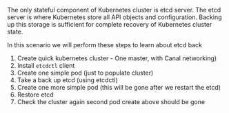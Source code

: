 The only stateful component of Kubernetes cluster is etcd server. The etcd server is where Kubernetes store all API objects and configuration.
Backing up this storage is sufficient for complete recovery of Kubernetes cluster state.

In this scenario we will perform these steps to learn about etcd back 

1. Create quick kubernetes cluster - One master, with Canal networking) 
1. Install `etcdctl` client 
1. Create one simple pod (just to populate cluster)
1. Take a back up etcd (using etcdctl)
1. Create one more simple pod (this will be gone after we restart the etcd)
1. Restore etcd 
1. Check the cluster again second pod create above should be gone 

